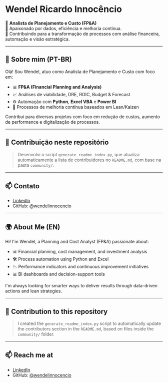 # Wendel Ricardo Innocêncio

🎯 **Analista de Planejamento e Custo (FP&A)**  
🚀 Apaixonado por dados, eficiência e melhoria contínua.  
💼 Contribuindo para a transformação de processos com análise financeira, automação e visão estratégica.

---

## 📌 Sobre mim (PT-BR)

Olá! Sou Wendel, atuo como Analista de Planejamento e Custo com foco em:

- 📊 **FP&A (Financial Planning and Analysis)**
- 📈 Análises de viabilidade, DRE, ROIC, Budget & Forecast
- ⚙️ Automação com **Python**, **Excel VBA** e **Power BI**
- 🧠 Processos de melhoria contínua baseados em Lean/Kaizen

Contribuí para diversos projetos com foco em redução de custos, aumento de performance e digitalização de processos.

---

## 🧪 Contribuição neste repositório

> Desenvolvi o script `generate_readme_index.py`, que atualiza automaticamente a lista de contribuidores no `README.md`, com base na pasta `community/`.

---

## 📫 Contato

- [LinkedIn](https://www.linkedin.com/in/wendelinnocencio/)
- GitHub: [@wendelinnocencio](https://github.com/wendelinnocencio)

---

## 🌍 About Me (EN)

Hi! I'm Wendel, a Planning and Cost Analyst (FP&A) passionate about:

- 📊 Financial planning, cost management, and investment analysis  
- 🛠️ Process automation using Python and Excel  
- 📉 Performance indicators and continuous improvement initiatives  
- 📊 BI dashboards and decision-support tools

I'm always looking for smarter ways to deliver results through data-driven actions and lean strategies.

---

## 🧪 Contribution to this repository

> I created the `generate_readme_index.py` script to automatically update the contributors section in the `README.md`, based on files inside the `community/` folder.

---

## 📫 Reach me at

- [LinkedIn](https://www.linkedin.com/in/wendelinnocencio/)
- GitHub: [@wendelinnocencio](https://github.com/wendelinnocencio)
